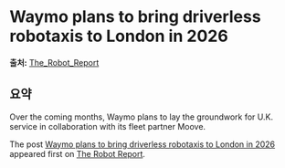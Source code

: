 # Waymo plans to bring driverless robotaxis to London in 2026

**출처:** [The_Robot_Report](https://www.therobotreport.com/waymo-plans-to-bring-driverless-robotaxis-london-2026/)

## 요약
Over the coming months, Waymo plans to lay the groundwork for U.K. service in collaboration with its fleet partner Moove.

The post [Waymo plans to bring driverless robotaxis to London in 2026](https://www.therobotreport.com/waymo-plans-to-bring-driverless-robotaxis-london-2026/) appeared first on [The Robot Report](https://www.therobotreport.com).
